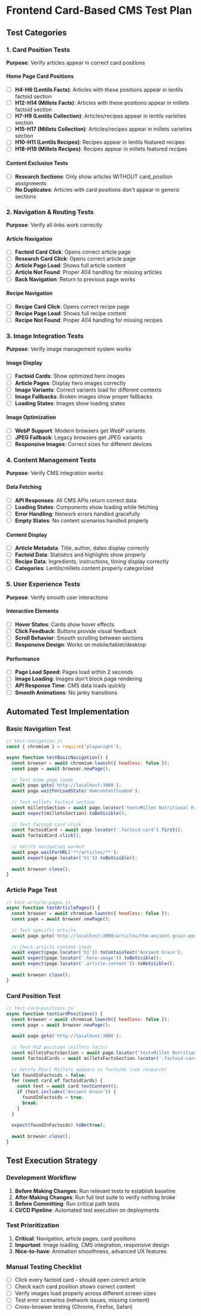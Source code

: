 # Frontend Card-Based CMS Test Plan

## Test Categories

### 1. Card Position Tests
**Purpose**: Verify articles appear in correct card positions

#### Home Page Card Positions
- [ ] **H4-H6 (Lentils Facts)**: Articles with these positions appear in lentils factoid section
- [ ] **H12-H14 (Millets Facts)**: Articles with these positions appear in millets factoid section  
- [ ] **H7-H9 (Lentils Collection)**: Articles/recipes appear in lentils varieties section
- [ ] **H15-H17 (Millets Collection)**: Articles/recipes appear in millets varieties section
- [ ] **H10-H11 (Lentils Recipes)**: Recipes appear in lentils featured recipes
- [ ] **H18-H19 (Millets Recipes)**: Recipes appear in millets featured recipes

#### Content Exclusion Tests
- [ ] **Research Sections**: Only show articles WITHOUT card_position assignments
- [ ] **No Duplicates**: Articles with card positions don't appear in generic sections

### 2. Navigation & Routing Tests
**Purpose**: Verify all links work correctly

#### Article Navigation
- [ ] **Factoid Card Click**: Opens correct article page
- [ ] **Research Card Click**: Opens correct article page
- [ ] **Article Page Load**: Shows full article content
- [ ] **Article Not Found**: Proper 404 handling for missing articles
- [ ] **Back Navigation**: Return to previous page works

#### Recipe Navigation  
- [ ] **Recipe Card Click**: Opens correct recipe page
- [ ] **Recipe Page Load**: Shows full recipe content
- [ ] **Recipe Not Found**: Proper 404 handling for missing recipes

### 3. Image Integration Tests
**Purpose**: Verify image management system works

#### Image Display
- [ ] **Factoid Cards**: Show optimized hero images
- [ ] **Article Pages**: Display hero images correctly
- [ ] **Image Variants**: Correct variants load for different contexts
- [ ] **Image Fallbacks**: Broken images show proper fallbacks
- [ ] **Loading States**: Images show loading states

#### Image Optimization
- [ ] **WebP Support**: Modern browsers get WebP variants
- [ ] **JPEG Fallback**: Legacy browsers get JPEG variants
- [ ] **Responsive Images**: Correct sizes for different devices

### 4. Content Management Tests
**Purpose**: Verify CMS integration works

#### Data Fetching
- [ ] **API Responses**: All CMS APIs return correct data
- [ ] **Loading States**: Components show loading while fetching
- [ ] **Error Handling**: Network errors handled gracefully
- [ ] **Empty States**: No content scenarios handled properly

#### Content Display
- [ ] **Article Metadata**: Title, author, dates display correctly
- [ ] **Factoid Data**: Statistics and highlights show properly
- [ ] **Recipe Data**: Ingredients, instructions, timing display correctly
- [ ] **Categories**: Lentils/millets content properly categorized

### 5. User Experience Tests  
**Purpose**: Verify smooth user interactions

#### Interactive Elements
- [ ] **Hover States**: Cards show hover effects
- [ ] **Click Feedback**: Buttons provide visual feedback
- [ ] **Scroll Behavior**: Smooth scrolling between sections
- [ ] **Responsive Design**: Works on mobile/tablet/desktop

#### Performance
- [ ] **Page Load Speed**: Pages load within 2 seconds
- [ ] **Image Loading**: Images don't block page rendering
- [ ] **API Response Time**: CMS data loads quickly
- [ ] **Smooth Animations**: No janky transitions

## Automated Test Implementation

### Basic Navigation Test
```javascript
// test-navigation.js
const { chromium } = require('playwright');

async function testBasicNavigation() {
  const browser = await chromium.launch({ headless: false });
  const page = await browser.newPage();
  
  // Test home page loads
  await page.goto('http://localhost:3000');
  await page.waitForLoadState('domcontentloaded');
  
  // Test millets factoid section
  const milletsSection = await page.locator('text=Millet Nutritional Facts');
  await expect(milletsSection).toBeVisible();
  
  // Test factoid card click
  const factoidCard = await page.locator('.factoid-card').first();
  await factoidCard.click();
  
  // Verify navigation worked
  await page.waitForURL('**/articles/**');
  await expect(page.locator('h1')).toBeVisible();
  
  await browser.close();
}
```

### Article Page Test
```javascript
// test-article-pages.js  
async function testArticlePages() {
  const browser = await chromium.launch({ headless: false });
  const page = await browser.newPage();
  
  // Test specific article
  await page.goto('http://localhost:3000/articles/the-ancient-grain-powering-modern-health');
  
  // Check article content loads
  await expect(page.locator('h1')).toContainText('Ancient Grain');
  await expect(page.locator('.hero-image')).toBeVisible();
  await expect(page.locator('.article-content')).toBeVisible();
  
  await browser.close();
}
```

### Card Position Test
```javascript
// test-card-positions.js
async function testCardPositions() {
  const browser = await chromium.launch({ headless: false });
  const page = await browser.newPage();
  
  await page.goto('http://localhost:3000');
  
  // Test H12 position (millets facts)
  const milletsFactsSection = await page.locator('text=Millet Nutritional Facts').locator('..');
  const factoidCards = await milletsFactsSection.locator('.factoid-card').all();
  
  // Verify Pearl Millets appears in factoids (not research)
  let foundInFactoids = false;
  for (const card of factoidCards) {
    const text = await card.textContent();
    if (text.includes('Ancient Grain')) {
      foundInFactoids = true;
      break;
    }
  }
  
  expect(foundInFactoids).toBe(true);
  
  await browser.close();
}
```

## Test Execution Strategy

### Development Workflow
1. **Before Making Changes**: Run relevant tests to establish baseline
2. **After Making Changes**: Run full test suite to verify nothing broke  
3. **Before Committing**: Run critical path tests
4. **CI/CD Pipeline**: Automated test execution on deployments

### Test Prioritization
1. **Critical**: Navigation, article pages, card positions
2. **Important**: Image loading, CMS integration, responsive design  
3. **Nice-to-have**: Animation smoothness, advanced UX features

### Manual Testing Checklist
- [ ] Click every factoid card - should open correct article
- [ ] Check each card position shows correct content
- [ ] Verify images load properly across different screen sizes
- [ ] Test error scenarios (network issues, missing content)
- [ ] Cross-browser testing (Chrome, Firefox, Safari)